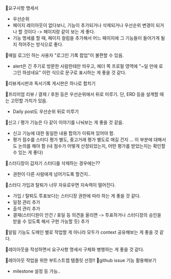 📌요구사항 명세서
- 우선순위
- 페이지 레이아웃이 없다보니, 기능이 추가되거나 삭제되거나 우선순위 변경이 되거나 할 것이다 -> 페이지랑 같이 보는 게 좋다.
- 기능 명세를 할 때, 페이지 컬럼을 추가해서 어느 페이지에 그 기능들이 들어가게 될지 적어주는 방식으로 좋다.

📌매일 로그인 하는 사용자 "로그인 기록 팝업"이 불편할 수 있음.
- alert은 긴 주기로 방문한 사람한테만 띄우고, 헤더 쪽 프로필 영역에 "~일 만에 로그인 하셨네요" 이런 식으로 문구로 표시하는 게 좋을 것 같다.

📌리뷰게시판과 독서기록 게시판은 하나로 합치기

📌프리미엄 리뷰 / 결제 / 후원 등은 우선순위에서 뒤로 미루기. 단, ERD 등을 설계할 때는 고민할 가치가 있음.
- Daily post도 우선순위 뒤로 미루기

📌신고 / 평가 기능은 다 같이 이야기를 나눠보는 게 좋을 것 같음.
- 신고 기능에 대한 동일한 내용 합의가 이뤄져 있어야 함.
- 평가 점수를 스터디 평가 별도, 중고거래 평가 별도로 매길 건지 ... 이 부분에 대해서도 논의를 해야 함 (내 점수가 어떻게 산정되었는지, 어떤 평가를 받았는지는 확인할 수 있는 게 좋다)

📌스터디장이 갑자기 스터디를 삭제하는 경우에는??
- 권한이 다른 사람에게 넘어가도록 할건지..

📌스터디 가입과 탈퇴가 너무 자유로우면 지속력이 떨어진다.
- 가입 / 탈퇴도 투표보다는 스터디장 권한에 따라 하는 게 좋을 것 같다.
- 일정 관리 추가
- 출석 관리 추가
- 결재(스터디원이 안건 / 휴일 등 의견을 올리면 -> 투표하거나 스터디장의 승인을 받을 수 있도록 해서 구현 가능할 듯) 추가

📌알림 기능도 도메인 별로 작업할 게 아니라 모두가 context 공유해보는 게 좋을 것 같다.


📌레이아웃을 작성하면서 요구사항 명세서 구체화 병행하는 게 좋을 것 같다.

🥕레이아웃 작업을 위한 부트스트랩 템플릿 선정!!
🥕github issue 기능 활용해보기
- milestone 설정 등 가능..